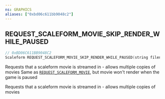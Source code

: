 ```yaml
---
ns: GRAPHICS
aliases: ["0xbd06c611bb9048c2"]
---
```

## REQUEST_SCALEFORM_MOVIE_SKIP_RENDER_WHILE_PAUSED

```c
// 0xBD06C611BB9048C2
Scaleform REQUEST_SCALEFORM_MOVIE_SKIP_RENDER_WHILE_PAUSED(string filename);
```

Requests that a scaleform movie is streamed in - allows multiple copies of movies Same as [`REQUEST_SCALEFORM_MOVIE`](#_0x11FE353CF9733E6F), but movie won't render when the game is paused

Requests that a scaleform movie is streamed in - allows multiple copies of movies

